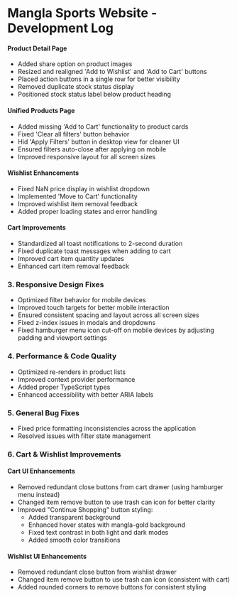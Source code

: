 # Mangla Sports Website - Development Log

#### Product Detail Page
- Added share option on product images
- Resized and realigned 'Add to Wishlist' and 'Add to Cart' buttons
- Placed action buttons in a single row for better visibility
- Removed duplicate stock status display
- Positioned stock status label below product heading

#### Unified Products Page
- Added missing 'Add to Cart' functionality to product cards
- Fixed 'Clear all filters' button behavior
- Hid 'Apply Filters' button in desktop view for cleaner UI
- Ensured filters auto-close after applying on mobile
- Improved responsive layout for all screen sizes

#### Wishlist Enhancements
- Fixed NaN price display in wishlist dropdown
- Implemented 'Move to Cart' functionality
- Improved wishlist item removal feedback
- Added proper loading states and error handling

#### Cart Improvements
- Standardized all toast notifications to 2-second duration
- Fixed duplicate toast messages when adding to cart
- Improved cart item quantity updates
- Enhanced cart item removal feedback

### 3. Responsive Design Fixes
- Optimized filter behavior for mobile devices
- Improved touch targets for better mobile interaction
- Ensured consistent spacing and layout across all screen sizes
- Fixed z-index issues in modals and dropdowns
- Fixed hamburger menu icon cut-off on mobile devices by adjusting padding and viewport settings

### 4. Performance & Code Quality
- Optimized re-renders in product lists
- Improved context provider performance
- Added proper TypeScript types
- Enhanced accessibility with better ARIA labels

### 5. General Bug Fixes
- Fixed price formatting inconsistencies across the application
- Resolved issues with filter state management

### 6. Cart & Wishlist Improvements
#### Cart UI Enhancements
- Removed redundant close buttons from cart drawer (using hamburger menu instead)
- Changed item remove button to use trash can icon for better clarity
- Improved "Continue Shopping" button styling:
  - Added transparent background
  - Enhanced hover states with mangla-gold background
  - Fixed text contrast in both light and dark modes
  - Added smooth color transitions

#### Wishlist UI Enhancements
- Removed redundant close button from wishlist drawer
- Changed item remove button to use trash can icon (consistent with cart)
- Added rounded corners to remove buttons for consistent styling


